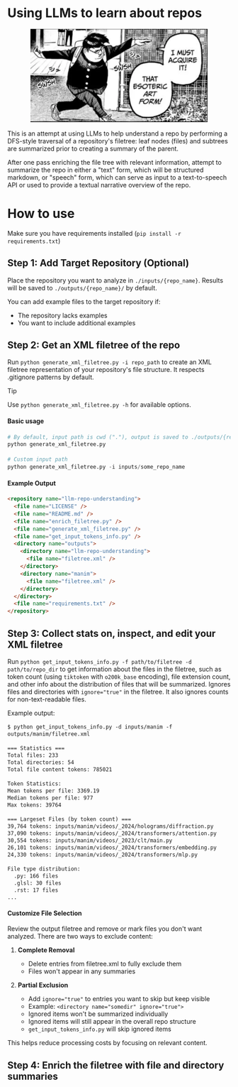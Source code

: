 # Using LLMs to learn about repos

<p align="center">
  <img src="media/dandadan_sakata.png" alt="Alt text" width="400">
</p>

This is an attempt at using LLMs to help understand a repo by performing a DFS-style traversal of a repository's filetree: leaf nodes (files) and subtrees are summarized prior to creating a summary of the parent. 

After one pass enriching the file tree with relevant information, attempt to summarize the repo in either a "text" form, which will be structured markdown, or "speech" form, which can serve as input to a text-to-speech API or used to provide a textual narrative overview of the repo. 

# How to use
Make sure you have requirements installed (`pip install -r requirements.txt`)

## Step 1: Add Target Repository (Optional)
Place the repository you want to analyze in `./inputs/{repo_name}`. Results will be saved to `./outputs/{repo_name}/` by default.

You can add example files to the target repository if:
- The repository lacks examples
- You want to include additional examples

## Step 2: Get an XML filetree of the repo
Run `python generate_xml_filetree.py -i repo_path` to create an XML filetree representation of your repository's file structure. It respects .gitignore patterns by default. 

> [!TIP] 
> Use `python generate_xml_filetree.py -h` for available options.

#### Basic usage
```python
# By default, input path is cwd ("."), output is saved to ./outputs/{repo_name}/filetree.xml
python generate_xml_filetree.py 

# Custom input path
python generate_xml_filetree.py -i inputs/some_repo_name
```

#### Example Output
```html
<repository name="llm-repo-understanding">
  <file name="LICENSE" />
  <file name="README.md" />
  <file name="enrich_filetree.py" />
  <file name="generate_xml_filetree.py" />
  <file name="get_input_tokens_info.py" />
  <directory name="outputs">
    <directory name="llm-repo-understanding">
      <file name="filetree.xml" />
    </directory>
    <directory name="manim">
      <file name="filetree.xml" />
    </directory>
  </directory>
  <file name="requirements.txt" />
</repository>
```

## Step 3: Collect stats on, inspect, and edit your XML filetree
Run `python get_input_tokens_info.py -f path/to/filetree -d path/to/repo_dir` to get information about the files in the filetree, such as token count (using `tiktoken` with `o200k_base` encoding), file extension count, and other info about the distribution of files that will be summarized. Ignores files and directories with `ignore="true"` in the filetree. It also ignores counts for non-text-readable files.

Example output:
```
$ python get_input_tokens_info.py -d inputs/manim -f outputs/manim/filetree.xml

=== Statistics ===
Total files: 233
Total directories: 54
Total file content tokens: 785021

Token Statistics:
Mean tokens per file: 3369.19
Median tokens per file: 977
Max tokens: 39764

=== Largeset Files (by token count) ===
39,764 tokens: inputs/manim/videos/_2024/holograms/diffraction.py
37,090 tokens: inputs/manim/videos/_2024/transformers/attention.py
30,554 tokens: inputs/manim/videos/_2023/clt/main.py
26,101 tokens: inputs/manim/videos/_2024/transformers/embedding.py
24,330 tokens: inputs/manim/videos/_2024/transformers/mlp.py

File type distribution:
  .py: 166 files
  .glsl: 30 files
  .rst: 17 files
...
```

#### Customize File Selection
Review the output filetree and remove or mark files you don't want analyzed. There are two ways to exclude content:

1. **Complete Removal**
   - Delete entries from filetree.xml to fully exclude them
   - Files won't appear in any summaries

2. **Partial Exclusion**
   - Add `ignore="true"` to entries you want to skip but keep visible
   - Example: `<directory name="somedir" ignore="true">`
   - Ignored items won't be summarized individually
   - Ignored items will still appear in the overall repo structure
   - `get_input_tokens_info.py` will skip ignored items

This helps reduce processing costs by focusing on relevant content.

## Step 4: Enrich the filetree with file and directory summaries
